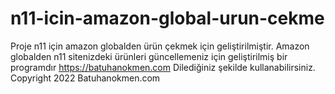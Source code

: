 # n11-icin-amazon-global-urun-cekme
Proje n11 için amazon globalden ürün çekmek için geliştirilmiştir.
Amazon globalden n11 sitenizdeki ürünleri güncellemeniz için geliştirilmiş bir programdır
https://batuhanokmen.com
Dilediğiniz şekilde kullanabilirsiniz.
Copyright 2022 Batuhanokmen.com
